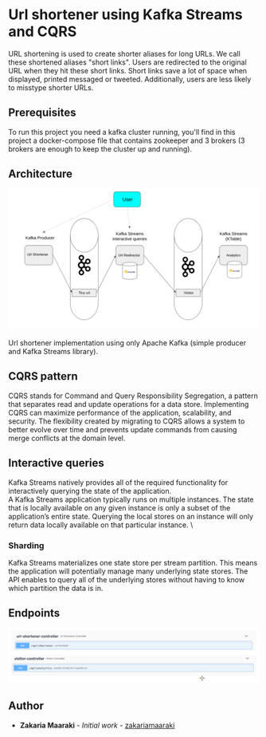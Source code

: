 # Url shortener using Kafka Streams and CQRS

URL shortening is used to create shorter aliases for long URLs. We call these shortened aliases "short links". Users are redirected to the original URL when they hit these short links. Short links save a lot of space when displayed, printed messaged or tweeted. Additionally, users are less likely to misstype shorter URLs.

## Prerequisites

To run this project you need a kafka cluster running, you'll find in this project a docker-compose file that contains zookeeper and 3 brokers (3 brokers are enough to keep the cluster up and running).

## Architecture

![Alt text](./archi.png?raw=true "Architecture")

Url shortener implementation using only Apache Kafka (simple producer and Kafka Streams library). 

## CQRS pattern

CQRS stands for Command and Query Responsibility Segregation, a pattern that separates read and update operations for a data store. Implementing CQRS can maximize performance of the application, scalability, and security. The flexibility created by migrating to CQRS allows a system to better evolve over time and prevents update commands from causing merge conflicts at the domain level.

## Interactive queries

Kafka Streams natively provides all of the required functionality for interactively querying the state of the application. \
A Kafka Streams application typically runs on multiple instances. The state that is locally available on any given instance is only a subset of the application’s entire state. Querying the local stores on an instance will only return data locally available on that particular instance. \

### Sharding

Kafka Streams materializes one state store per stream partition. This means the application will potentially manage many underlying state stores. The API enables to query all of the underlying stores without having to know which partition the data is in.

## Endpoints

![Alt text](./endpoints.png?raw=true "Endpoints")

## Author

- **Zakaria Maaraki** - _Initial work_ - [zakariamaaraki](https://github.com/zakariamaaraki)
